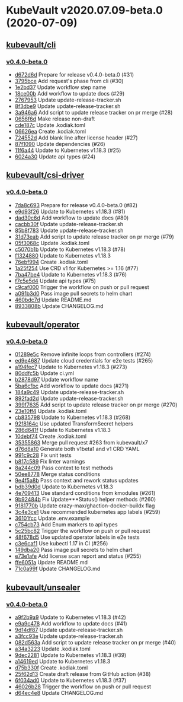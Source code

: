 # KubeVault v2020.07.09-beta.0 (2020-07-09)


## [kubevault/cli](https://github.com/kubevault/cli)

### [v0.4.0-beta.0](https://github.com/kubevault/cli/releases/tag/v0.4.0-beta.0)

- [d672d6d](https://github.com/kubevault/cli/commit/d672d6d) Prepare for release v0.4.0-beta.0 (#31)
- [3795bce](https://github.com/kubevault/cli/commit/3795bce) Add request's phase from cli (#30)
- [1e2bd37](https://github.com/kubevault/cli/commit/1e2bd37) Update workflow step name
- [18ce00b](https://github.com/kubevault/cli/commit/18ce00b) Add workflow to update docs (#29)
- [2767953](https://github.com/kubevault/cli/commit/2767953) Update update-release-tracker.sh
- [8f3dbe9](https://github.com/kubevault/cli/commit/8f3dbe9) Update update-release-tracker.sh
- [3a946a6](https://github.com/kubevault/cli/commit/3a946a6) Add script to update release tracker on pr merge (#28)
- [0656f6d](https://github.com/kubevault/cli/commit/0656f6d) Make release non-draft
- [cde187c](https://github.com/kubevault/cli/commit/cde187c) Update .kodiak.toml
- [06626ea](https://github.com/kubevault/cli/commit/06626ea) Create .kodiak.toml
- [724552d](https://github.com/kubevault/cli/commit/724552d) Add blank line after license header (#27)
- [87f1090](https://github.com/kubevault/cli/commit/87f1090) Update dependencies (#26)
- [11f6a44](https://github.com/kubevault/cli/commit/11f6a44) Update to Kubernetes v1.18.3 (#25)
- [6024a30](https://github.com/kubevault/cli/commit/6024a30) Update api types (#24)



## [kubevault/csi-driver](https://github.com/kubevault/csi-driver)

### [v0.4.0-beta.0](https://github.com/kubevault/csi-driver/releases/tag/v0.4.0-beta.0)

- [7da8c693](https://github.com/kubevault/csi-driver/commit/7da8c693) Prepare for release v0.4.0-beta.0 (#82)
- [e9d93f26](https://github.com/kubevault/csi-driver/commit/e9d93f26) Update to Kubernetes v1.18.3 (#81)
- [dad30c6d](https://github.com/kubevault/csi-driver/commit/dad30c6d) Add workflow to update docs (#80)
- [cacbb30f](https://github.com/kubevault/csi-driver/commit/cacbb30f) Update update-release-tracker.sh
- [85b8f783](https://github.com/kubevault/csi-driver/commit/85b8f783) Update update-release-tracker.sh
- [31d73eab](https://github.com/kubevault/csi-driver/commit/31d73eab) Add script to update release tracker on pr merge (#79)
- [05f3068c](https://github.com/kubevault/csi-driver/commit/05f3068c) Update .kodiak.toml
- [c5070b1b](https://github.com/kubevault/csi-driver/commit/c5070b1b) Update to Kubernetes v1.18.3 (#78)
- [f1324880](https://github.com/kubevault/csi-driver/commit/f1324880) Update to Kubernetes v1.18.3
- [76ebf994](https://github.com/kubevault/csi-driver/commit/76ebf994) Create .kodiak.toml
- [1a25f254](https://github.com/kubevault/csi-driver/commit/1a25f254) Use CRD v1 for Kubernetes >= 1.16 (#77)
- [7ba47be4](https://github.com/kubevault/csi-driver/commit/7ba47be4) Update to Kubernetes v1.18.3 (#76)
- [f7c5e5d4](https://github.com/kubevault/csi-driver/commit/f7c5e5d4) Update api types (#75)
- [c9caf000](https://github.com/kubevault/csi-driver/commit/c9caf000) Trigger the workflow on push or pull request
- [a091b3d0](https://github.com/kubevault/csi-driver/commit/a091b3d0) Pass image pull secrets to helm chart
- [460bdc7d](https://github.com/kubevault/csi-driver/commit/460bdc7d) Update README.md
- [8933808b](https://github.com/kubevault/csi-driver/commit/8933808b) Update CHANGELOG.md



## [kubevault/operator](https://github.com/kubevault/operator)

### [v0.4.0-beta.0](https://github.com/kubevault/operator/releases/tag/v0.4.0-beta.0)

- [01289e5c](https://github.com/kubevault/operator/commit/01289e5c) Remove infinite loops from controllers (#274)
- [ed9e4687](https://github.com/kubevault/operator/commit/ed9e4687) Update cloud credentials for e2e tests (#265)
- [a194fec7](https://github.com/kubevault/operator/commit/a194fec7) Update to Kubernetes v1.18.3 (#273)
- [80ddfc5b](https://github.com/kubevault/operator/commit/80ddfc5b) Update ci.yml
- [b2878d97](https://github.com/kubevault/operator/commit/b2878d97) Update workflow name
- [5ba6cfbc](https://github.com/kubevault/operator/commit/5ba6cfbc) Add workflow to update docs (#271)
- [184a9c49](https://github.com/kubevault/operator/commit/184a9c49) Update update-release-tracker.sh
- [892fad2d](https://github.com/kubevault/operator/commit/892fad2d) Update update-release-tracker.sh
- [399f7635](https://github.com/kubevault/operator/commit/399f7635) Add script to update release tracker on pr merge (#270)
- [23e10ff4](https://github.com/kubevault/operator/commit/23e10ff4) Update .kodiak.toml
- [cb835798](https://github.com/kubevault/operator/commit/cb835798) Update to Kubernetes v1.18.3 (#268)
- [92f8164c](https://github.com/kubevault/operator/commit/92f8164c) Use updated TransformSecret helpers
- [286d641f](https://github.com/kubevault/operator/commit/286d641f) Update to Kubernetes v1.18.3
- [10debf74](https://github.com/kubevault/operator/commit/10debf74) Create .kodiak.toml
- [35355863](https://github.com/kubevault/operator/commit/35355863) Merge pull request #263 from kubevault/x7
- [d76d8a10](https://github.com/kubevault/operator/commit/d76d8a10) Generate both v1beta1 and v1 CRD YAML
- [991c9c28](https://github.com/kubevault/operator/commit/991c9c28) Fix unit tests
- [b817c589](https://github.com/kubevault/operator/commit/b817c589) Fix linter warnings
- [8a244c09](https://github.com/kubevault/operator/commit/8a244c09) Pass context to test methods
- [50ee8778](https://github.com/kubevault/operator/commit/50ee8778) Merge status conditions
- [9e4f5a8b](https://github.com/kubevault/operator/commit/9e4f5a8b) Pass context and rework status updates
- [bdb39d0d](https://github.com/kubevault/operator/commit/bdb39d0d) Update to Kubernetes v1.18.3
- [4e709413](https://github.com/kubevault/operator/commit/4e709413) Use standard conditions from kmodules (#261)
- [9b92484b](https://github.com/kubevault/operator/commit/9b92484b) Fix Update***Status() helper methods (#260)
- [9181770b](https://github.com/kubevault/operator/commit/9181770b) Update crazy-max/ghaction-docker-buildx flag
- [3c4e3ce1](https://github.com/kubevault/operator/commit/3c4e3ce1) Use recommended kubernetes app labels (#259)
- [36101fcc](https://github.com/kubevault/operator/commit/36101fcc) Update .env.example
- [c754cb73](https://github.com/kubevault/operator/commit/c754cb73) Add Enum markers to api types
- [5c25bc82](https://github.com/kubevault/operator/commit/5c25bc82) Trigger the workflow on push or pull request
- [48f678d5](https://github.com/kubevault/operator/commit/48f678d5) Use updated operator labels in e2e tests
- [c3e6caf1](https://github.com/kubevault/operator/commit/c3e6caf1) Use kubectl 1.17 in CI (#256)
- [149dba20](https://github.com/kubevault/operator/commit/149dba20) Pass image pull secrets to helm chart
- [e73e1afe](https://github.com/kubevault/operator/commit/e73e1afe) Add license scan report and status (#255)
- [ffe6051a](https://github.com/kubevault/operator/commit/ffe6051a) Update README.md
- [71c0a99f](https://github.com/kubevault/operator/commit/71c0a99f) Update CHANGELOG.md



## [kubevault/unsealer](https://github.com/kubevault/unsealer)

### [v0.4.0-beta.0](https://github.com/kubevault/unsealer/releases/tag/v0.4.0-beta.0)

- [a9f2b9a9](https://github.com/kubevault/unsealer/commit/a9f2b9a9) Update to Kubernetes v1.18.3 (#42)
- [e9a9c478](https://github.com/kubevault/unsealer/commit/e9a9c478) Add workflow to update docs (#41)
- [9d14df87](https://github.com/kubevault/unsealer/commit/9d14df87) Update update-release-tracker.sh
- [a3fcc93e](https://github.com/kubevault/unsealer/commit/a3fcc93e) Update update-release-tracker.sh
- [082d563a](https://github.com/kubevault/unsealer/commit/082d563a) Add script to update release tracker on pr merge (#40)
- [a34a3223](https://github.com/kubevault/unsealer/commit/a34a3223) Update .kodiak.toml
- [9dec2281](https://github.com/kubevault/unsealer/commit/9dec2281) Update to Kubernetes v1.18.3 (#39)
- [a14619ed](https://github.com/kubevault/unsealer/commit/a14619ed) Update to Kubernetes v1.18.3
- [d75b330f](https://github.com/kubevault/unsealer/commit/d75b330f) Create .kodiak.toml
- [25f62d13](https://github.com/kubevault/unsealer/commit/25f62d13) Create draft release from GitHub action (#38)
- [6f034ad0](https://github.com/kubevault/unsealer/commit/6f034ad0) Update to Kubernetes v1.18.3 (#37)
- [46026b28](https://github.com/kubevault/unsealer/commit/46026b28) Trigger the workflow on push or pull request
- [d64ec4e8](https://github.com/kubevault/unsealer/commit/d64ec4e8) Update CHANGELOG.md




